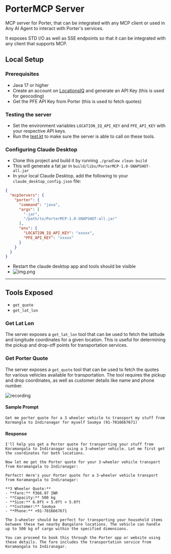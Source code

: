 # PorterMCP Server

MCP server for Porter, that can be integrated with any MCP client or used in Any AI Agent to interact with Porter's services.

It exposes STD I/O as well as SSE endpoints so that it can be integrated with any client that supports MCP.

## Local Setup

### Prerequisites
- Java 17 or higher
- Create an account on [LocationsIQ](https://locationiq.com/) and generate an API Key (this is used for geocoding)
- Get the PFE API Key from Porter (this is used to fetch quotes)

### Testing the server
- Set the environment variables `LOCATION_IQ_API_KEY` and `PFE_API_KEY` with your respective API keys.
- Run the [test.kt](./src/main/kotlin/in/porter/mcp/server/app/test.kt) to make sure the server is able to call on these tools.

### Configuring Claude Desktop

- Clone this project and build it by running `./gradlew clean build`
- This will generate a fat jar in `build/libs/PorterMCP-1.0-SNAPSHOT-all.jar`
- In your local Claude Desktop, add the following to your `claude_desktop_config.json` file:

```json
{
  "mcpServers": {
    "porter": {
      "command": "java",
      "args": [
        "-jar",
        "/path/to/PorterMCP-1.0-SNAPSHOT-all.jar"
      ],
      "env": {
        "LOCATION_IQ_API_KEY": "xxxxx",
        "PFE_API_KEY": "xxxxx"
      }
    }
  }
}
```
- Restart the claude desktop app and tools should be visible
- ![img.png](img.png)
---

## Tools Exposed

- `get_quote`
- `get_lat_lon`

### Get Lat Lon

The server exposes a `get_lat_lon` tool that can be used to fetch the latitude and longitude coordinates for a given location. This is useful for determining the pickup and drop-off points for transportation services.

### Get Porter Quote

The server exposes a `get_quote` tool that can be used to fetch the quotes for various vehicles available for transportation. The tool requires the pickup and drop coordinates, as well as customer details like name and phone number.

![recording](./media/recording.gif)

#### Sample Prompt
```text
Get me porter quote for a 3 wheeler vehicle to transport my stuff from Kormangla to Indiranagar for myself Saumya (91-7016667671)
```

#### Response
```text
I'll help you get a Porter quote for transporting your stuff from Koramangala to Indiranagar using a 3-wheeler vehicle. Let me first get the coordinates for both locations.

Now let me get the Porter quote for your 3-wheeler vehicle transport from Koramangala to Indiranagar:

Perfect! Here's your Porter quote for a 3-wheeler vehicle transport from Koramangala to Indiranagar:

**3 Wheeler Quote:**
- **Fare:** ₹366.97 INR
- **Capacity:** 500 kg
- **Size:** 6.0ft × 5.0ft × 5.0ft
- **Customer:** Saumya
- **Phone:** +91-7016667671

The 3-wheeler should be perfect for transporting your household items between these two nearby Bangalore locations. The vehicle can handle up to 500 kg of cargo within the specified dimensions.

You can proceed to book this through the Porter app or website using these details. The fare includes the transportation service from Koramangala to Indiranagar.
```
